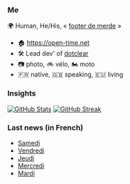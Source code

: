 ### Me

🌍 Human, He/His, « [footer de merde](https://open-time.net/post/2013/07/17/La-veritable-histoire-du-Footer-de-merde-) » 
* 🏠 https://open-time.net 
* 🛠️ Lead dev' of [dotclear](https://git.dotclear.org/dev/dotclear)
* 📷 photo, 🚲 vélo, 🏍️ moto 
* 🇫🇷 native, 🇬🇧 speaking, 🇪🇺 living

### Insights

[![GitHub Stats](https://github-readme-stats-sigma-five.vercel.app/api?username=franck-paul)](https://github.com/franck-paul)
[![GitHub Streak](https://github-readme-streak-stats.herokuapp.com?user=franck-paul)](https://git.io/streak-stats)

### Last news (in French)

<!-- BLOG-POST-LIST:START -->
- [Samedi](https://open-time.net/post/2023/09/30/Samedi)
- [Vendredi](https://open-time.net/post/2023/09/29/Vendredi)
- [Jeudi](https://open-time.net/post/2023/09/28/Jeudi)
- [Mercredi](https://open-time.net/post/2023/09/27/Mercredi)
- [Mardi](https://open-time.net/post/2023/09/26/Mardi)
<!-- BLOG-POST-LIST:END -->

